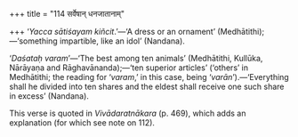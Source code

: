 +++
title = "114 सर्वेषान् धनजातानाम्"

+++
‘*Yacca sātiśayam kiñcit*.’—‘A dress or an ornament’
(Medhātithi);—‘something impartible, like an idol’ (Nandana).

‘*Daśataḥ varam*’—‘The best among ten animals’ (Medhātithi, Kullūka,
Nārāyaṇa and Rāghavānanda);—‘ten superior articles’ (‘others’ in
Medhātithi; the reading for ‘*varam*,’ in this case, being
‘*varān*’).—‘Everything shall he divided into ten shares and the eldest
shall receive one such share in excess’ (Nandana).

This verse is quoted in *Vivādaratnākara* (p. 469), which adds an
explanation (for which see note on 112).


